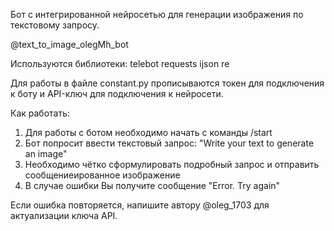 Бот с интегрированной нейросетью для генерации изображения по текстовому запросу. 

@text_to_image_olegMh_bot

Используются библиотеки:
telebot
requests
ijson
re

Для работы в файле constant.py прописываются токен для подключения к боту и API-ключ для подключения к нейросети.


Как работать:

1. Для работы с ботом необходимо начать с команды /start
2. Бот попросит ввести текстовый запрос: "Write your text to generate an image"
3. Необходимо чётко сформулировать подробный запрос и отправить сообщениеированное изображение
5. В случае ошибки Вы получите сообщение "Error. Try again"

Если ошибка повторяется, напишите автору @oleg_1703 для актуализации ключа API.

